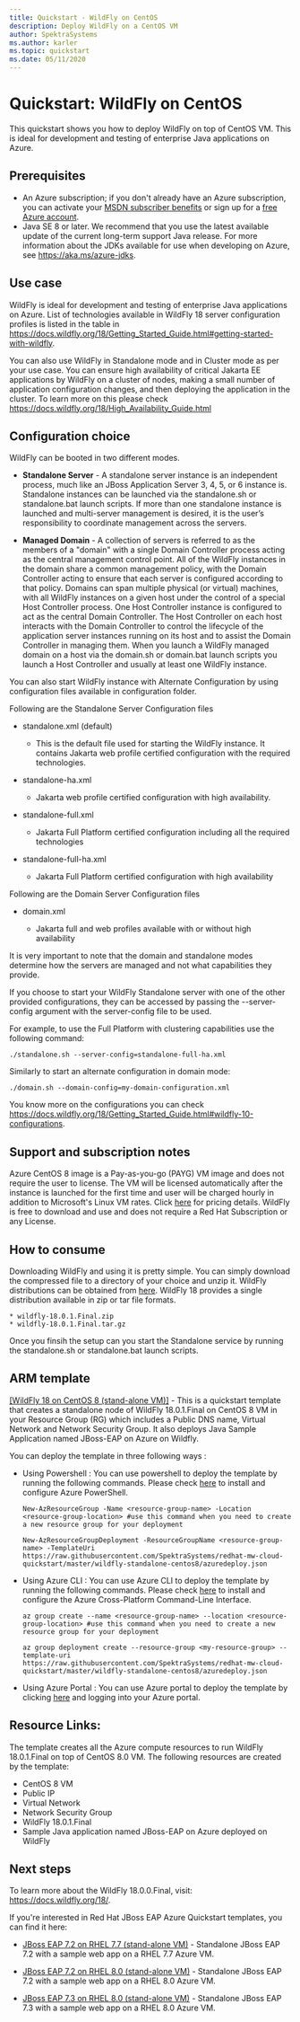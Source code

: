 ```yaml
---
title: Quickstart - WildFly on CentOS
description: Deploy WildFly on a CentOS VM
author: SpektraSystems
ms.author: karler
ms.topic: quickstart
ms.date: 05/11/2020
---
```


# Quickstart: WildFly on CentOS

This quickstart shows you how to deploy WildFly on top of CentOS VM. This is ideal for development and testing of enterprise Java applications on Azure.

## Prerequisites

* An Azure subscription; if you don't already have an Azure subscription, you can activate your [MSDN subscriber benefits](https://azure.microsoft.com/pricing/member-offers/msdn-benefits-details) or sign up for a [free Azure account](https://azure.microsoft.com/pricing/free-trial).
* Java SE 8 or later. We recommend that you use the latest available update of the current long-term support Java release. For more information about the JDKs available for use when developing on Azure, see <https://aka.ms/azure-jdks>.

## Use case

WildFly is ideal for development and testing of enterprise Java applications on Azure. List of technologies available in WildFly 18 server configuration profiles is listed in the table in https://docs.wildfly.org/18/Getting_Started_Guide.html#getting-started-with-wildfly.

You can also use WildFly in Standalone mode and in Cluster mode as per your use case. You can ensure high availability of critical Jakarta EE applications by WildFly on a cluster of nodes, making a small number of application configuration changes, and then deploying the application in the cluster. To learn more on this please check https://docs.wildfly.org/18/High_Availability_Guide.html

## Configuration choice

WildFly can be booted in two different modes.

* **Standalone Server** - A standalone server instance is an independent process, much like an JBoss Application Server 3, 4, 5, or 6 instance is. Standalone instances can be launched via the standalone.sh or standalone.bat launch scripts. If more than one standalone instance is launched and multi-server management is desired, it is the user’s responsibility to coordinate management across the servers.

* **Managed Domain** - A collection of servers is referred to as the members of a "domain" with a single Domain Controller process acting as the central management control point. All of the WildFly instances in the domain share a common management policy, with the Domain Controller acting to ensure that each server is configured according to that policy. Domains can span multiple physical (or virtual) machines, with all WildFly instances on a given host under the control of a special Host Controller process. One Host Controller instance is configured to act as the central Domain Controller. The Host Controller on each host interacts with the Domain Controller to control the lifecycle of the application server instances running on its host and to assist the Domain Controller in managing them. When you launch a WildFly managed domain on a host via the domain.sh or domain.bat launch scripts you launch a Host Controller and usually at least one WildFly instance.

You can also start WildFly instance with Alternate Configuration by using configuration files available in configuration folder.

Following are the Standalone Server Configuration files

- standalone.xml (default)
   
   - This is the default file used for starting the WildFly instance. It contains Jakarta web profile certified configuration with the required technologies.
   
- standalone-ha.xml

   - Jakarta web profile certified configuration with high availability.
   
- standalone-full.xml

   - Jakarta Full Platform certified configuration including all the required technologies

- standalone-full-ha.xml

   - Jakarta Full Platform certified configuration with high availability
   
Following are the Domain Server Configuration files
 
- domain.xml
   
   - Jakarta full and web profiles available with or without high availability

It is very important to note that the domain and standalone modes determine how the servers are managed and not what capabilities they provide.

If you choose to start your WildFly Standalone server with one of the other provided configurations, they can be accessed by passing the --server-config argument with the server-config file to be used. 

For example, to use the Full Platform with clustering capabilities use the following command:

`./standalone.sh --server-config=standalone-full-ha.xml`

Similarly to start an alternate configuration in domain mode:

`./domain.sh --domain-config=my-domain-configuration.xml`

You know more on the configurations you can check https://docs.wildfly.org/18/Getting_Started_Guide.html#wildfly-10-configurations.

## Support and subscription notes

Azure CentOS 8 image is a Pay-as-you-go (PAYG) VM image and does not require the user to license. The VM will be licensed automatically after the instance is launched for the first time and user will be charged hourly in addition to Microsoft's Linux VM rates. Click [here](https://azure.microsoft.com/en-us/pricing/details/virtual-machines/linux/#linux) for pricing details. WildFly is free to download and use and does not require a Red Hat Subscription or any License.

## How to consume

Downloading WildFly and using it is pretty simple. You can simply download the compressed file to a directory of your choice and unzip it. WildFly distributions can be obtained from [here](https://www.wildfly.org/downloads/). WildFly 18 provides a single distribution available in zip or tar file formats.

    * wildfly-18.0.1.Final.zip
    * wildfly-18.0.1.Final.tar.gz
    
Once you finsih the setup can you start the Standalone service by running the standalone.sh or standalone.bat launch scripts.

## ARM template

<a href="https://github.com/SpektraSystems/redhat-mw-cloud-quickstart/tree/master/wildfly-standalone-centos8" target="_blank"> [WildFly 18 on CentOS 8 (stand-alone VM)]</a> - This is a quickstart template that creates a standalone node of WildFly 18.0.1.Final on CentOS 8 VM in your Resource Group (RG) which includes a Public DNS name, Virtual Network and Network Security Group. It also deploys Java Sample Application named JBoss-EAP on Azure on Wildfly.

You can deploy the template in three following ways :

- Using Powershell : You can use powershell to deploy the template by running the following commands. Please check [here](https://docs.microsoft.com/en-us/powershell/azure/?view=azps-2.8.0) to install and configure Azure PowerShell.

    `New-AzResourceGroup -Name <resource-group-name> -Location <resource-group-location> #use this command when you need to create a new resource group for your deployment`

    `New-AzResourceGroupDeployment -ResourceGroupName <resource-group-name> -TemplateUri https://raw.githubusercontent.com/SpektraSystems/redhat-mw-cloud-quickstart/master/wildfly-standalone-centos8/azuredeploy.json`
    
- Using Azure CLI : You can use Azure CLI to deploy the template by running the following commands. Please check [here](https://docs.microsoft.com/en-us/cli/azure/install-azure-cli?view=azure-cli-latest) to install and configure the Azure Cross-Platform Command-Line Interface.

    `az group create --name <resource-group-name> --location <resource-group-location> #use this command when you need to create a new resource group for your deployment`

    `az group deployment create --resource-group <my-resource-group> --template-uri https://raw.githubusercontent.com/SpektraSystems/redhat-mw-cloud-quickstart/master/wildfly-standalone-centos8/azuredeploy.json`

- Using Azure Portal : You can use Azure portal to deploy the template by clicking <a href="https://portal.azure.com/#create/Microsoft.Template/uri/https%3A%2F%2Fraw.githubusercontent.com%2FSpektraSystems%2Fredhat-mw-cloud-quickstart%2Fmaster%2Fwildfly-standalone-centos8%2Fazuredeploy.json" target="_blank">here</a> and logging into your Azure portal.

## Resource Links:

The template creates all the Azure compute resources to run WildFly 18.0.1.Final on top of CentOS 8.0 VM. The following resources are created by the template:

- CentOS 8 VM
- Public IP 
- Virtual Network 
- Network Security Group 
- WildFly 18.0.1.Final
- Sample Java application named JBoss-EAP on Azure deployed on WildFly

## Next steps

To learn more about the WildFly 18.0.0.Final, visit: https://docs.wildfly.org/18/.

If you're interested in Red Hat JBoss EAP Azure Quickstart templates, you can find it here:

*  <a href="https://github.com/SpektraSystems/redhat-mw-cloud-quickstart/tree/master/jboss-eap-standalone-rhel7" target="_blank"> JBoss EAP 7.2 on RHEL 7.7 (stand-alone VM)</a> - Standalone JBoss EAP 7.2 with a sample web app on a RHEL 7.7 Azure VM.

*  <a href="https://github.com/SpektraSystems/redhat-mw-cloud-quickstart/tree/master/jboss-eap-standalone-rhel8" target="_blank"> JBoss EAP 7.2 on RHEL 8.0 (stand-alone VM)</a> - Standalone JBoss EAP 7.2 with a sample web app on a RHEL 8.0 Azure VM.

*  <a href="https://github.com/SpektraSystems/redhat-mw-cloud-quickstart/tree/master/jboss7.3-eap-standalone-rhel8" target="_blank"> JBoss EAP 7.3 on RHEL 8.0 (stand-alone VM)</a> - Standalone JBoss EAP 7.3 with a sample web app on a RHEL 8.0 Azure VM.
